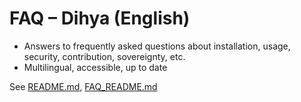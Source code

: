 # FAQ – Dihya (English)

- Answers to frequently asked questions about installation, usage, security, contribution, sovereignty, etc.
- Multilingual, accessible, up to date

See [README.md](README.md), [FAQ_README.md](FAQ_README.md)

